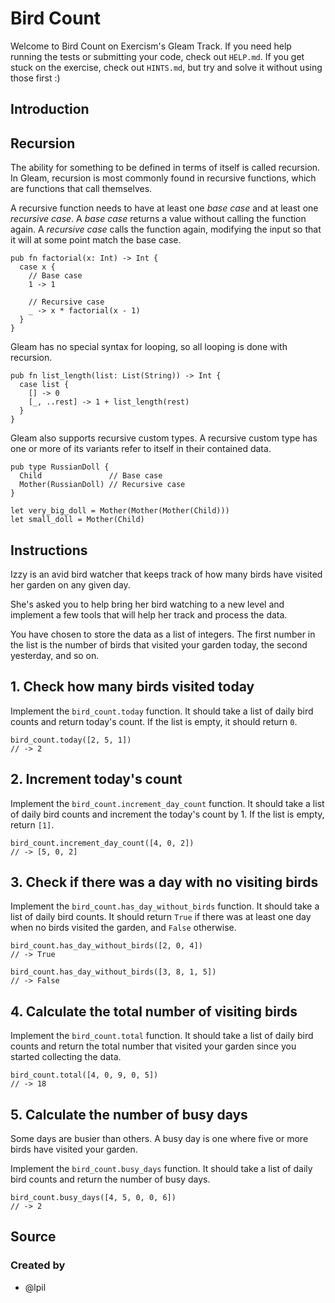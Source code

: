 # Bird Count

Welcome to Bird Count on Exercism's Gleam Track.
If you need help running the tests or submitting your code, check out `HELP.md`.
If you get stuck on the exercise, check out `HINTS.md`, but try and solve it without using those first :)

## Introduction

## Recursion

The ability for something to be defined in terms of itself is called recursion. In Gleam, recursion is most commonly found in recursive functions, which are functions that call themselves.

A recursive function needs to have at least one _base case_ and at least one _recursive case_. A _base case_ returns a value without calling the function again. A _recursive case_ calls the function again, modifying the input so that it will at some point match the base case.

```gleam
pub fn factorial(x: Int) -> Int {
  case x {
    // Base case
    1 -> 1

    // Recursive case
    _ -> x * factorial(x - 1)
  }
}
```

Gleam has no special syntax for looping, so all looping is done with recursion.

```gleam
pub fn list_length(list: List(String)) -> Int {
  case list {
    [] -> 0
    [_, ..rest] -> 1 + list_length(rest)
  }
}
```

Gleam also supports recursive custom types. A recursive custom type has one or more of its variants refer to itself in their contained data.

```gleam
pub type RussianDoll {
  Child               // Base case
  Mother(RussianDoll) // Recursive case
}
```
```gleam
let very_big_doll = Mother(Mother(Mother(Child)))
let small_doll = Mother(Child)
```

## Instructions

Izzy is an avid bird watcher that keeps track of how many birds have visited her garden on any given day.

She's asked you to help bring her bird watching to a new level and implement a few tools that will help her track and process the data.

You have chosen to store the data as a list of integers. The first number in the list is the number of birds that visited your garden today, the second yesterday, and so on.

## 1. Check how many birds visited today

Implement the `bird_count.today` function. It should take a list of daily bird counts and return today's count. If the list is empty, it should return `0`.

```gleam
bird_count.today([2, 5, 1])
// -> 2
```

## 2. Increment today's count

Implement the `bird_count.increment_day_count` function. It should take a list of daily bird counts and increment the today's count by 1. If the list is empty, return `[1]`.

```gleam
bird_count.increment_day_count([4, 0, 2])
// -> [5, 0, 2]
```

## 3. Check if there was a day with no visiting birds

Implement the `bird_count.has_day_without_birds` function. It should take a list of daily bird counts. It should return `True` if there was at least one day when no birds visited the garden, and `False` otherwise.

```gleam
bird_count.has_day_without_birds([2, 0, 4])
// -> True

bird_count.has_day_without_birds([3, 8, 1, 5])
// -> False
```

## 4. Calculate the total number of visiting birds

Implement the `bird_count.total` function. It should take a list of daily bird counts and return the total number that visited your garden since you started collecting the data.

```gleam
bird_count.total([4, 0, 9, 0, 5])
// -> 18
```

## 5. Calculate the number of busy days

Some days are busier than others. A busy day is one where five or more birds have visited your garden.

Implement the `bird_count.busy_days` function. It should take a list of daily bird counts and return the number of busy days.

```gleam
bird_count.busy_days([4, 5, 0, 0, 6])
// -> 2
```

## Source

### Created by

- @lpil
